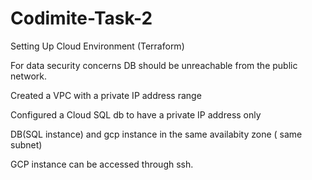 # Codimite-Task-2
Setting Up Cloud Environment (Terraform)


 For data security concerns DB should be unreachable from the public network.
 

 
 Created a VPC with a private IP address range
 
 Configured a Cloud SQL db to have a private IP address only
 
 
 
 DB(SQL instance) and gcp instance in the same availabity zone ( same subnet)
 
 GCP instance can be accessed through ssh.
 
 
 
